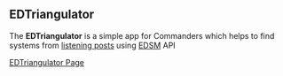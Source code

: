 ## EDTriangulator

The **EDTriangulator** is a simple app for Commanders which helps to find systems from [listening posts](https://canonn.science/codex/listening-posts/) using [EDSM](https://www.edsm.net/) API

[EDTriangulator Page](https://bantyc.github.io/EDTriangulator/)
